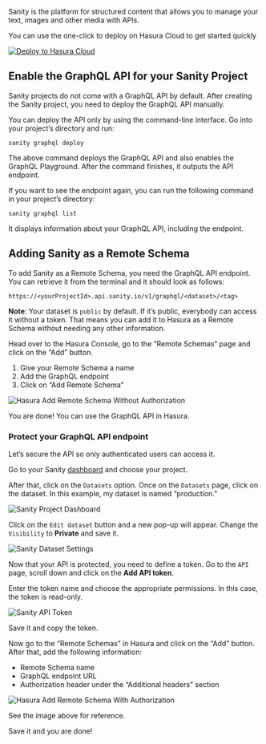 Sanity is the platform for structured content that allows you to manage your text, images and other media with APIs.

You can use the one-click to deploy on Hasura Cloud to get started quickly

[![Deploy to Hasura Cloud](https://hasura.io/deploy-button.svg)](https://cloud.hasura.io/deploy?github_repo=https://github.com/hasura/data-hub&hasura_dir=remote-schemas/sanity/hasura)

## Enable the GraphQL API for your Sanity Project

Sanity projects do not come with a GraphQL API by default. After creating the Sanity project, you need to deploy the GraphQL API manually.

You can deploy the API only by using the command-line interface. Go into your project’s directory and run:

```
sanity graphql deploy
```

The above command deploys the GraphQL API and also enables the GraphQL Playground. After the command finishes, it outputs the API endpoint.

If you want to see the endpoint again, you can run the following command in your project’s directory:

```
sanity graphql list
```

It displays information about your GraphQL API, including the endpoint.

## Adding Sanity as a Remote Schema

To add Sanity as a Remote Schema, you need the GraphQL API endpoint. You can retrieve it from the terminal and it should look as follows:

```
https://<yourProjectId>.api.sanity.io/v1/graphql/<dataset>/<tag>
```

**Note**: Your dataset is `public` by default. If it’s public, everybody can access it without a token. That means you can add it to Hasura as a Remote Schema without needing any other information.

Head over to the Hasura Console, go to the “Remote Schemas” page and click on the “Add” button.

1. Give your Remote Schema a name
2. Add the GraphQL endpoint
3. Click on “Add Remote Schema”

![Hasura Add Remote Schema Without Authorization](https://graphql-engine-cdn.hasura.io/data-hub/sanity/hasura-add-remote-schema.png)

You are done! You can use the GraphQL API in Hasura.

### Protect your GraphQL API endpoint

Let’s secure the API so only authenticated users can access it.

Go to your Sanity [dashboard](https://www.sanity.io/manage) and choose your project.

After that, click on the `Datasets` option. Once on the `Datasets` page, click on the dataset. In this example, my dataset is named “production.”

![Sanity Project Dashboard](https://graphql-engine-cdn.hasura.io/data-hub/sanity/sanity-project-dashboard.png)

Click on the `Edit dataset` button and a new pop-up will appear. Change the `Visibility` to **Private** and save it.

![Sanity Dataset Settings](https://graphql-engine-cdn.hasura.io/data-hub/sanity/sanity-dataset-settings.png)

Now that your API is protected, you need to define a token. Go to the `API` page, scroll down and click on the **Add API token**.

Enter the token name and choose the appropriate permissions. In this case, the token is read-only.

![Sanity API Token](https://graphql-engine-cdn.hasura.io/data-hub/sanity/sanity-api-token.png)

Save it and copy the token.

Now go to the “Remote Schemas” in Hasura and click on the “Add” button. After that, add the following information:

- Remote Schema name
- GraphQL endpoint URL
- Authorization header under the “Additional headers” section

![Hasura Add Remote Schema With Authorization](https://graphql-engine-cdn.hasura.io/data-hub/sanity/hasura-add-remote-schema-token.png)

See the image above for reference.

Save it and you are done!
